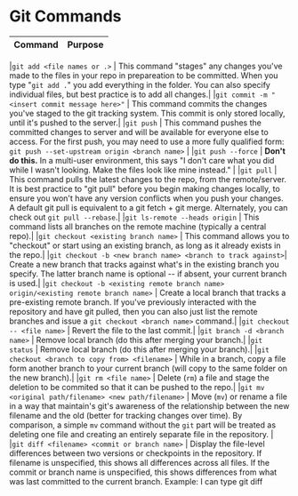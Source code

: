 # Git Commands

|Command  |Purpose  |
|:----------|:--------------------|

|`git add <file names or .>`  | This command "stages" any changes you've made to the files in your repo in prepareation to be committed. When you type "`git add .`" you add everything in the folder. You can also specify individual files, but best practice is to add all changes.|
|`git commit -m "<insert commit message here>"` | This command commits the changes you've staged to the git tracking system. This commit is only stored locally, until it's pushed to the server.|
|`git push` | This command pushes the committed changes to server and will be available for everyone else to access. For the first push, you may need to use a more fully qualified form: `git push --set-upstream origin <branch name>` |
|`git push --force` | **Don't do this.** In a multi-user environment, this says "I don't care what you did while I wasn't looking. Make the files look like mine instead." |
|`git pull` | This command pulls the latest changes to the repo, from the remote/server. It is best practice to "git pull" before you begin making changes locally, to ensure you won't have any version conflicts when you push your changes. A default git pull is equivalent to a git fetch + git merge. Alternately, you can check out `git pull --rebase`.|
|`git ls-remote --heads origin` | This command lists all branches on the remote machine (typically a central repo).|
|`git checkout <existing branch name>` | This command allows you to "checkout" or start using an existing branch, as long as it already exists in the repo.|
|`git checkout -b <new branch name> <branch to track against>`| Create a new branch that tracks against what's in the existing branch you specify. The latter branch name is optional -- if absent, your current branch is used.|
|`git checkout -b <existing remote branch name> origin/<existing remote branch name>` | Create a local branch that tracks a pre-existing remote branch. If you've previously interacted with the repository and have git pulled, then you can also just list the remote branches and issue a `git checkout <branch name>` command.|
|`git checkout -- <file name>` | Revert the file to the last commit.|
|`git branch -d <branch name>` | Remove local branch (do this after merging your branch.|
|`git status` | Remove local branch (do this after merging your branch).|
|`git checkout <branch to copy from> <filename>` | While in a branch, copy a file form another branch to your current branch (will copy to the same folder on the new branch).|
|`git rm <file name>` | Delete (`rm`) a file and stage the deletion to be commited so that it can be pushed to the repo.|
|`git mv <original path/filename> <new path/filename>` | Move (`mv`) or rename a file in a way that maintain's git's awareness of the relationship between the new filename and the old (better for tracking changes over time). By comparison, a simple `mv` command without the `git` part will be treated as deleting one file and creating an entirely separate file in the repository. |
|`git diff <filename> <commit or branch name>` | Display the file-level differences between two versions or checkpoints in the repository. If filename is unspecified, this shows all differences across all files. If the commit or branch name is unspecified, this shows differences from what was last committed to the current branch. Example: I can type git diff 